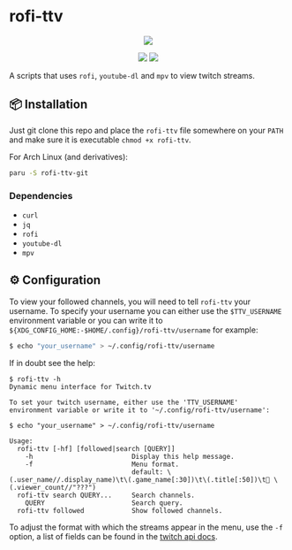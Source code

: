 # rofi-ttv

<p align="center">
  <img src="https://i.imgur.com/e2vdSts.png">
</p>

<p align="center">
  <a href="./LICENSE.md"><img src="https://img.shields.io/badge/license-MIT-blue.svg"></a>
  <a href="https://aur.archlinux.org/packages/rofi-ttv-git/"><img src="https://img.shields.io/aur/version/rofi-ttv-git"></a>
</p>

A scripts that uses `rofi`, `youtube-dl` and `mpv` to view twitch streams.

## 📦 Installation

Just git clone this repo and place the `rofi-ttv` file somewhere on your `PATH` and make sure it is executable `chmod +x rofi-ttv`.

For Arch Linux (and derivatives):

```sh
paru -S rofi-ttv-git
```

### Dependencies

- `curl`
- `jq`
- `rofi`
- `youtube-dl`
- `mpv`

## ⚙️ Configuration

To view your followed channels, you will need to tell `rofi-ttv` your username. To specify your username you can either use the `$TTV_USERNAME` environment variable or you can write it to `${XDG_CONFIG_HOME:-$HOME/.config}/rofi-ttv/username` for example:

```sh
$ echo "your_username" > ~/.config/rofi-ttv/username
```

If in doubt see the help:

<!-- help start -->

```console
$ rofi-ttv -h
Dynamic menu interface for Twitch.tv

To set your twitch username, either use the 'TTV_USERNAME'
environment variable or write it to '~/.config/rofi-ttv/username':

$ echo "your_username" > ~/.config/rofi-ttv/username

Usage:
  rofi-ttv [-hf] [followed|search [QUERY]]
    -h                         Display this help message.
    -f                         Menu format.
                               default: \(.user_name//.display_name)\t\(.game_name[:30])\t\(.title[:50])\t👤 \(.viewer_count//"???")
  rofi-ttv search QUERY...     Search channels.
    QUERY                      Search query.
  rofi-ttv followed            Show followed channels.
```

<!-- help end -->

To adjust the format with which the streams appear in the menu, use the `-f` option, a list of fields can be found in the [twitch api docs](https://dev.twitch.tv/docs/api/reference/#get-streams).
